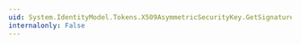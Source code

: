 ```yaml
---
uid: System.IdentityModel.Tokens.X509AsymmetricSecurityKey.GetSignatureFormatter(System.String)
internalonly: False
---
```

